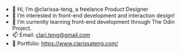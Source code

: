 - 👋 Hi, I’m @clarissa-teng, a freelance Product Designer
- 👀 I’m interested in front-end development and interaction design!
- 🌱 I’m currently learning front-end development through The Odin Project. 
- 📫 Email: clari.teng@gmail.com
- 📒 Portfolio: https://www.clarissateng.com/
